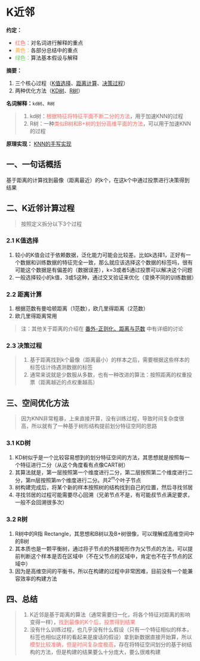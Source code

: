 
# K近邻
**约定：**
- <font color=F66A65>红色：</font>对名词进行解释的重点
- <font color=FDA63E>黄色：</font>各部分总结中的重点
- <font color=62D257>绿色：</font>算法基本假设与解释

**摘要：**
1. 三个核心过程（[K值选择](#21-K值选择)、[距离计算](#22-距离计算)、[决策过程](#23-决策过程)）
2. 两种优化方法（[KD树](#31-KD树)、[R树](#32-R树)）

**名词解释：**`kd树`、`R树`
> 1. kd树：<font color=F66A65>根据特征将特征平面不断二分的方法</font>，用于加速KNN的过程
> 2. R树：一种<font color=F66A65>类似B树和B+树的划分高维平面的方法</font>，可以用于加速KNN的过程

**原理实现：**
[KNN的手写实现]()

## 一、一句话概括
基于距离的计算找到最像（距离最近）的k个，在这k个中通过投票进行决策得到结果

## 二、K近邻计算过程
> 按照定义拆分以下3个过程
### 2.1 K值选择
1. 较小的K值会过于依赖数据，泛化能力可能会比较差。比如k选择1，正好有一个数据和训练数据的特征完全一致，那么就应该选择这个数据的标签吗，很有可能这个数据是有偏差的（数据误差），k=3或者5通过投票可以解决这个问题
2. 一般选择较小的k值，3或5这种，通过交叉验证来优化（变换不同的训练数据）
### 2.2 距离计算
1. 根据范数有曼哈顿距离（1范数），欧几里得距离（2范数）
2. 欧几里得距离常用
> 注：其他关于距离的介绍在 [番外-正则化、距离与范数](/algorithms/ai/ai_math/Extra4.md) 中有详细的讨论
### 2.3 决策过程
> 1. 基于距离找到k个最像（距离最小）的样本之后，需要根据这些样本的标签估计待遇测数据的标签
> 2. 通常来说就是少数服从多数，也有一种改进的算法：按照距离的权重投票（距离越近的点权重越高）

## 三、空间优化方法
> 因为KNN非常粗暴，上来直接开算，没有训练过程，导致时间复杂度很高，所以就有了一种基于树形结构提前划分特征空阿的思路
### 3.1 KD树
1. KD树似乎是一个比较容易想到的划分特征空间的方法，其思想就是按照每一个特征进行二分（从这个角度看有点像CART树）
2. 其算法就是，第一层按照第一个维度进行二分，第二层按照第二个维度进行二分，第m层按照第m个维度进行二分。共$2^m$个叶子节点
3. 树构建完成后，将某个新的样本按照树的结构找到自己的位置，然后寻找邻居
4. 寻找邻居的过程可能需要尽心回溯（兄弟节点不是，有可能叔节点满足要求，一般不会回溯很多次）
### 3.2 R树
1. R树中的R指 Rectangle，其思想和B树以及B+树很像，可以理解成高维空间中的B树
2. 其本质也是一颗平衡树，通过将子节点的外接矩形作为父节点的方法，可以提前判断这个样本是否在区域中（不在父节点的区域中，肯定也不在子节点的区域中）
3. 因为是高维空间的平衡书，所以在构建的过程中非常困难，目前没有一个能兼容效率的构建方法
## 四、总结
> 1. K近邻是基于距离的算法（通常需要归一化，将各个特征对距离的影响变得一样），<font color=F66A65>找到最像的K个后，投票得到结果</font>
> 2. 没有什么训练过程，也几乎没有什么假设（只有一个特征相似的样本，标签也相似这样的看起来是废话的假设）拿到新数据直接开始算，所以<font color=F66A65>模型比较准确，但是时间复杂度极高</font>，存在将特征空间划分的基于树结构的方法，但是构建的结果要么十分庞大，要么很难构建
